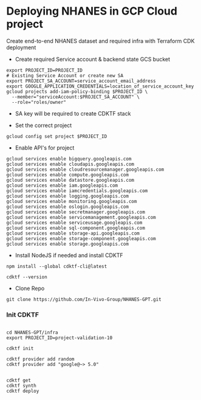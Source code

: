 # Deploying NHANES in GCP Cloud project

Create end-to-end NHANES dataset and required infra with Terraform CDK deployment

- Create required Service account & backend state GCS bucket
```
export PROJECT_ID=PROJECT_ID
# Existing Service Account or create new SA
export PROJECT_SA_ACCOUNT=service_account_email_address
export GOOGLE_APPLICATION_CREDENTIALS=location_of_service_account_key
gcloud projects add-iam-policy-binding $PROJECT_ID \
  --member="serviceAccount:$PROJECT_SA_ACCOUNT" \
  --role="roles/owner"
```
- SA key will be required to create CDKTF stack

- Set the correct project

```
gcloud config set project $PROJECT_ID
```

- Enable API's for project

```
gcloud services enable bigquery.googleapis.com
gcloud services enable cloudapis.googleapis.com
gcloud services enable cloudresourcemanager.googleapis.com
gcloud services enable compute.googleapis.com
gcloud services enable datastore.googleapis.com
gcloud services enable iam.googleapis.com
gcloud services enable iamcredentials.googleapis.com
gcloud services enable logging.googleapis.com
gcloud services enable monitoring.googleapis.com
gcloud services enable oslogin.googleapis.com
gcloud services enable secretmanager.googleapis.com
gcloud services enable servicemanagement.googleapis.com
gcloud services enable serviceusage.googleapis.com
gcloud services enable sql-component.googleapis.com
gcloud services enable storage-api.googleapis.com
gcloud services enable storage-component.googleapis.com
gcloud services enable storage.googleapis.com
```

- Install NodeJS if needed and install CDKTF

```
npm install --global cdktf-cli@latest

cdktf --version
```

- Clone Repo 

```
git clone https://github.com/In-Vivo-Group/NHANES-GPT.git

```


### Init CDKTF 

```

cd NHANES-GPT/infra
export PROJECT_ID=project-validation-10

cdktf init

cdktf provider add random
cdktf provider add "google@~> 5.0"


cdktf get
cdktf synth
cdktf deploy

```


